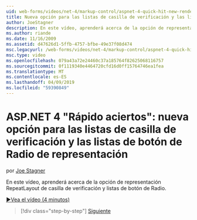 ```yaml
---
uid: web-forms/videos/net-4/markup-control/aspnet-4-quick-hit-new-rendering-option-for-check-box-lists-and-radio-button-lists
title: Nueva opción para las listas de casilla de verificación y las listas de botón de Radio de representación | Microsoft Docs
author: JoeStagner
description: En este vídeo, aprenderá acerca de la opción de representación RepeatLayout de casilla de verificación y listas de botón de Radio.
ms.author: riande
ms.date: 11/16/2009
ms.assetid: d47626d1-5ffb-4757-bfbe-49e37f08d474
msc.legacyurl: /web-forms/videos/net-4/markup-control/aspnet-4-quick-hit-new-rendering-option-for-check-box-lists-and-radio-button-lists
msc.type: video
ms.openlocfilehash: 079a43a72e24460c37a185764f82625068116757
ms.sourcegitcommit: 0f1119340e4464720cfd16d0ff15764746ea1fea
ms.translationtype: MT
ms.contentlocale: es-ES
ms.lasthandoff: 04/09/2019
ms.locfileid: "59390849"
---
```

# <a name="aspnet-4-quick-hit--new-rendering-option-for-check-box-lists-and-radio-button-lists"></a>ASP.NET 4 "Rápido aciertos": nueva opción para las listas de casilla de verificación y las listas de botón de Radio de representación

por [Joe Stagner](https://github.com/JoeStagner)

En este vídeo, aprenderá acerca de la opción de representación RepeatLayout de casilla de verificación y listas de botón de Radio. 

[&#9654;Vea el vídeo (4 minutos)](https://channel9.msdn.com/Blogs/ASP-NET-Site-Videos/aspnet-4-quick-hit-new-rendering-option-for-check-box-lists-and-radio-button-lists)

> [!div class="step-by-step"]
> [Siguiente](aspnet-4-quick-hit-table-free-templated-controls.md)
